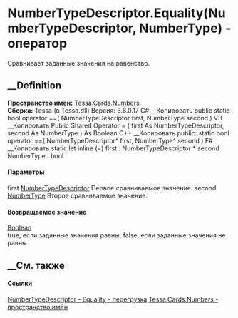 # NumberTypeDescriptor.Equality(NumberTypeDescriptor, NumberType) - оператор
Сравнивает заданные значения на равенство.
##  __Definition
 **Пространство имён:** [Tessa.Cards.Numbers](N_Tessa_Cards_Numbers.htm)  
 **Сборка:** Tessa (в Tessa.dll) Версия: 3.6.0.17
C# __Копировать
     public static bool operator ==(
    	NumberTypeDescriptor first,
    	NumberType second
    )
VB __Копировать
     Public Shared Operator = ( 
    	first As NumberTypeDescriptor,
    	second As NumberType
    ) As Boolean
C++ __Копировать
     public:
    static bool operator ==(
    	NumberTypeDescriptor^ first, 
    	NumberType^ second
    )
F# __Копировать
     static let inline (=)
            first : NumberTypeDescriptor * 
            second : NumberType  : bool
#### Параметры
first [NumberTypeDescriptor](T_Tessa_Cards_Numbers_NumberTypeDescriptor.htm)
    Первое сравниваемое значение.
second [NumberType](T_Tessa_Cards_Numbers_NumberType.htm)
    Второе сравниваемое значение.
#### Возвращаемое значение
[Boolean](https://learn.microsoft.com/dotnet/api/system.boolean)  
true, если заданные значения равны; false, если заданные значения не равны.
## __См. также
#### Ссылки
[NumberTypeDescriptor - ](T_Tessa_Cards_Numbers_NumberTypeDescriptor.htm)
[Equality -
перегрузка](Overload_Tessa_Cards_Numbers_NumberTypeDescriptor_op_Equality.htm)
[Tessa.Cards.Numbers - пространство имён](N_Tessa_Cards_Numbers.htm)
